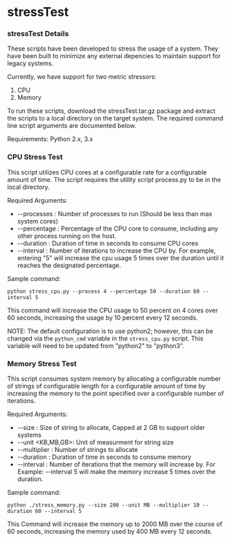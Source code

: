# stressTest

### stressTest Details
These scripts have been developed to stress the usage of a system. They have been built to minimize any external depencies to maintain support for legacy systems.

Currently, we have support for two metric stressors: 
1. CPU
1. Memory 

To run these scripts, download the stressTest.tar.gz package and extract the scripts to a local directory on the target system. The required command line script arguments are documented below. 

Requirements:
Python 2.x, 3.x 

### CPU Stress Test
This script utilizes CPU cores at a configurable rate for a configurable amount of time. The script requires the utility script process.py to be in the local directory. 

Required Arguments:
* --processes <integer>: Number of processes to run (Should be less than max system cores)
* --percentage <integer>: Percentage of the CPU core to consume, including any other process running on the host.
* --duration <integer>: Duration of time in seconds to consume CPU cores
* --interval <integer>: Number of iterations to increase the CPU by. For example, entering "5" will increase the cpu usage 5 times over the duration until it reaches the designated percentage.

Sample command: 
```
python stress_cpu.py --process 4 --percentage 50 --duration 60 --interval 5
```
This command will increase the CPU usage to 50 percent on 4 cores over 60 seconds, increasing the usage by 10 percent every 12 seconds.

NOTE: The default configuration is to use python2; however, this can be changed via the `python_cmd` variable in the `stress_cpu.py` script. This variable will need to be updated from "python2" to "python3".

### Memory Stress Test
This script consumes system memory by allocating a configurable number of strings of configurable length for a configurable amount of time by increasing the memory to the point specified over a configurable number of iterations.

Required Arguments:
* --size <integer>: Size of string to allocate, Capped at 2 GB to support older systems
* --unit <KB,MB,GB>: Unit of measurment for string size
* --multiplier <integer>: Number of strings to allocate
* --duration <integer>: Duration of time in seconds to consume memory
* --interval <integer>: Number of iterations that the memory will increase by. For Example: --interval 5 will make the memory increase 5 times over the duration.

Sample command: 
```
python ./stress_memory.py --size 200 --unit MB --multiplier 10 --duration 60 --interval 5
```
This Command will increase the memory up to 2000 MB over the course of 60 seconds, increasing the memory used by 400 MB every 12 seconds. 
